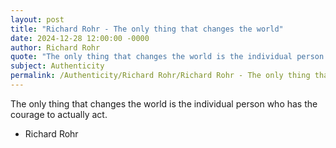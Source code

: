 ```yaml
---
layout: post
title: "Richard Rohr - The only thing that changes the world"
date: 2024-12-28 12:00:00 -0000
author: Richard Rohr
quote: "The only thing that changes the world is the individual person who has the courage to actually act."
subject: Authenticity
permalink: /Authenticity/Richard Rohr/Richard Rohr - The only thing that changes the world
---
```


The only thing that changes the world is the individual person who has the courage to actually act.

- Richard Rohr
